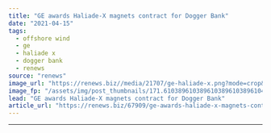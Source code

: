 ```yaml
---
title: "GE awards Haliade-X magnets contract for Dogger Bank"
date: "2021-04-15"
tags: 
  - offshore wind
  - ge
  - haliade x
  - dogger bank
  - renews
source: "renews"
image_url: "https://renews.biz//media/21707/ge-haliade-x.png?mode=crop&width=770&heightratio=0.6103896103896103896103896104&slimmage=true"
image_fp: "/assets/img/post_thumbnails/171.6103896103896103896103896104&slimmage=true"
lead: "GE awards Haliade-X magnets contract for Dogger Bank"
article_url: "https://renews.biz/67909/ge-awards-haliade-x-magnets-contract-for-dogger-bank/"
---
```


---
